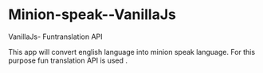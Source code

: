 # Minion-speak--VanillaJs
VanillaJs- Funtranslation API

This app will   convert english language into minion speak language. For this purpose fun translation API is used .
